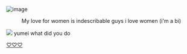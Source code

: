 ![image](https://64.media.tumblr.com/0e24d7a132da41b8b353496521a9adfe/366450f95065b5e7-69/s1280x1920/ce431a8759b6a2a78abbb86c1af3826079db530d.pnj)
<p align="center">
My love for women is indescribable guys i love women (i'm a bi)

![](https://i.imgur.com/bwfJQ4B.gif) 
yumei what did you do

[♡♡♡](https://open.spotify.com/track/2yD1xivuIApRbFw6hhVOTD?si=8J_YeXM3RKuGVKWKKdQcPg)

